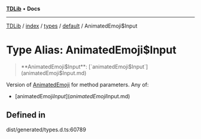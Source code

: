 [**TDLib**](../../../../../../README.md) • **Docs**

***

[TDLib](../../../../../../modules.md) / [index](../../../../../README.md) / [types](../../../README.md) / [default](../README.md) / AnimatedEmoji$Input

# Type Alias: AnimatedEmoji$Input

> **AnimatedEmoji$Input**: [`animatedEmoji$Input`](animatedEmoji$Input.md)

Version of [AnimatedEmoji](AnimatedEmoji-1.md) for method parameters.
Any of:
- [animatedEmoji$Input](animatedEmoji$Input.md)

## Defined in

dist/generated/types.d.ts:60789
